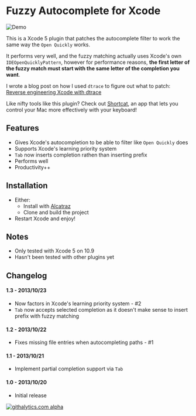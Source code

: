 # Fuzzy Autocomplete for Xcode

![Demo](https://raw.github.com/chendo/FuzzyAutocompletePlugin/master/demo.gif)

This is a Xcode 5 plugin that patches the autocomplete filter to work the same way the `Open Quickly` works.

It performs very well, and the fuzzy matching actually uses Xcode's own `IDEOpenQuicklyPattern`, however for performance reasons, **the first letter of the fuzzy match must start with the same letter of the completion you want**.

I wrote a blog post on how I used `dtrace` to figure out what to patch: [Reverse engineering Xcode with dtrace](http://chen.do/blog/2013/10/22/reverse-engineering-xcode-with-dtrace/?utm_source=github&utm_campaign=fuzzyautocomplete)

Like nifty tools like this plugin? Check out [Shortcat](https://shortcatapp.com/?utm_source=github&utm_campaign=fuzzyautocomplete), an app that lets you control your Mac more effectively with your keyboard!

## Features

* Gives Xcode's autocompletion to be able to filter like `Open Quickly` does
* Supports Xcode's learning priority system
* `Tab` now inserts completion rathen than inserting prefix
* Performs well
* Productivity++

## Installation

* Either:
  * Install with [Alcatraz](http://mneorr.github.io/Alcatraz/)
  * Clone and build the project
* Restart Xcode and enjoy!

## Notes

* Only tested with Xcode 5 on 10.9
* Hasn't been tested with other plugins yet

## Changelog

#### 1.3 - 2013/10/23

* Now factors in Xcode's learning priority system - #2
* `Tab` now accepts selected completion as it doesn't make sense to insert prefix with fuzzy matching

#### 1.2 - 2013/10/22

* Fixes missing file entries when autocompleting paths - #1

#### 1.1 - 2013/10/21

* Implement partial completion support via `Tab`

#### 1.0 - 2013/10/20

* Initial release

[![githalytics.com alpha](https://cruel-carlota.pagodabox.com/2803367345737409176241eb9cc3f903 "githalytics.com")](http://githalytics.com/chendo/fuzzyautocompleteplugin)
